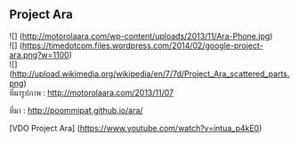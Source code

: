 Project  Ara
------
![] (http://motorolaara.com/wp-content/uploads/2013/11/Ara-Phone.jpg)    
![] (https://timedotcom.files.wordpress.com/2014/02/google-project-ara.png?w=1100)   
![] (http://upload.wikimedia.org/wikipedia/en/7/7d/Project_Ara_scattered_parts.png)   
ที่มารูปภาพ : http://motorolaara.com/2013/11/07
   
   ที่มา : http://poommipat.github.io/ara/
   
  [VDO Project Ara] (https://www.youtube.com/watch?v=intua_p4kE0)
